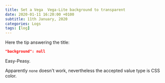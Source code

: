 ```yaml
---
title: Set a Vega  Vega-Lite background to transparent
date: 2020-01-11 16:20:00 +0100
subtitle: 11th January, 2020
categories: Logs
tags: [log]
---
```


Here the tip answering the title:

```json
"background": null
```

Easy-Peasy.

Apparently `none` doesn't work, nevertheless the accepted value type is CSS color.
